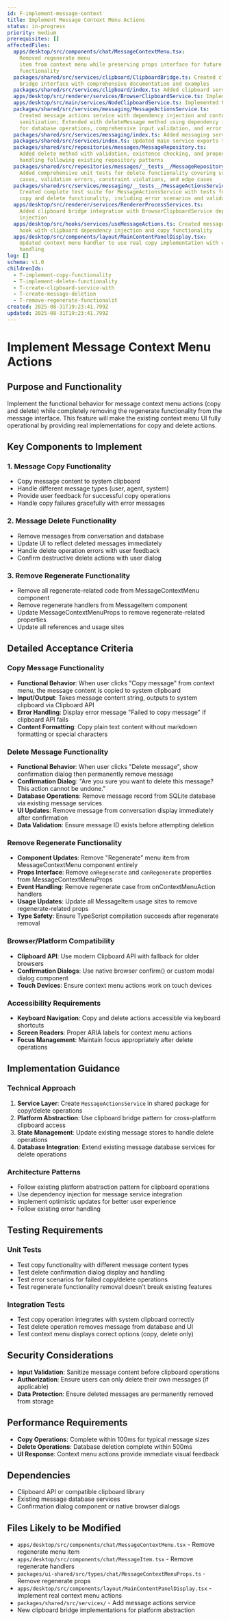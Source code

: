 ```yaml
---
id: F-implement-message-context
title: Implement Message Context Menu Actions
status: in-progress
priority: medium
prerequisites: []
affectedFiles:
  apps/desktop/src/components/chat/MessageContextMenu.tsx:
    Removed regenerate menu
    item from context menu while preserving props interface for future
    functionality
  packages/shared/src/services/clipboard/ClipboardBridge.ts: Created clipboard
    bridge interface with comprehensive documentation and examples
  packages/shared/src/services/clipboard/index.ts: Added clipboard service exports
  apps/desktop/src/renderer/services/BrowserClipboardService.ts: Implemented browser clipboard service with modern API and legacy fallback
  apps/desktop/src/main/services/NodeClipboardService.ts: Implemented Node.js clipboard service using Electron's clipboard API
  packages/shared/src/services/messaging/MessageActionsService.ts:
    Created message actions service with dependency injection and content
    sanitization; Extended with deleteMessage method using dependency injection
    for database operations, comprehensive input validation, and error handling
  packages/shared/src/services/messaging/index.ts: Added messaging service exports
  packages/shared/src/services/index.ts: Updated main service exports to include clipboard and messaging modules
  packages/shared/src/repositories/messages/MessageRepository.ts:
    Added delete method with validation, existence checking, and proper error
    handling following existing repository patterns
  packages/shared/src/repositories/messages/__tests__/MessageRepository.test.ts:
    Added comprehensive unit tests for delete functionality covering success
    cases, validation errors, constraint violations, and edge cases
  packages/shared/src/services/messaging/__tests__/MessageActionsService.test.ts:
    Created complete test suite for MessageActionsService with tests for both
    copy and delete functionality, including error scenarios and validation
  apps/desktop/src/renderer/services/RendererProcessServices.ts:
    Added clipboard bridge integration with BrowserClipboardService dependency
    injection
  apps/desktop/src/hooks/services/useMessageActions.ts: Created message actions
    hook with clipboard dependency injection and copy functionality
  apps/desktop/src/components/layout/MainContentPanelDisplay.tsx:
    Updated context menu handler to use real copy implementation with error
    handling
log: []
schema: v1.0
childrenIds:
  - T-implement-copy-functionality
  - T-implement-delete-functionality
  - T-create-clipboard-service-with
  - T-create-message-deletion
  - T-remove-regenerate-functionalit
created: 2025-08-31T19:23:41.799Z
updated: 2025-08-31T19:23:41.799Z
---
```


# Implement Message Context Menu Actions

## Purpose and Functionality

Implement the functional behavior for message context menu actions (copy and delete) while completely removing the regenerate functionality from the message interface. This feature will make the existing context menu UI fully operational by providing real implementations for copy and delete actions.

## Key Components to Implement

### 1. Message Copy Functionality

- Copy message content to system clipboard
- Handle different message types (user, agent, system)
- Provide user feedback for successful copy operations
- Handle copy failures gracefully with error messages

### 2. Message Delete Functionality

- Remove messages from conversation and database
- Update UI to reflect deleted messages immediately
- Handle delete operation errors with user feedback
- Confirm destructive delete actions with user dialog

### 3. Remove Regenerate Functionality

- Remove all regenerate-related code from MessageContextMenu component
- Remove regenerate handlers from MessageItem component
- Update MessageContextMenuProps to remove regenerate-related properties
- Update all references and usage sites

## Detailed Acceptance Criteria

### Copy Message Functionality

- **Functional Behavior**: When user clicks "Copy message" from context menu, the message content is copied to system clipboard
- **Input/Output**: Takes message content string, outputs to system clipboard via Clipboard API
- **Error Handling**: Display error message "Failed to copy message" if clipboard API fails
- **Content Formatting**: Copy plain text content without markdown formatting or special characters

### Delete Message Functionality

- **Functional Behavior**: When user clicks "Delete message", show confirmation dialog then permanently remove message
- **Confirmation Dialog**: "Are you sure you want to delete this message? This action cannot be undone."
- **Database Operations**: Remove message record from SQLite database via existing message services
- **UI Updates**: Remove message from conversation display immediately after confirmation
- **Data Validation**: Ensure message ID exists before attempting deletion

### Remove Regenerate Functionality

- **Component Updates**: Remove "Regenerate" menu item from MessageContextMenu component entirely
- **Props Interface**: Remove `onRegenerate` and `canRegenerate` properties from MessageContextMenuProps
- **Event Handling**: Remove regenerate case from onContextMenuAction handlers
- **Usage Updates**: Update all MessageItem usage sites to remove regenerate-related props
- **Type Safety**: Ensure TypeScript compilation succeeds after regenerate removal

### Browser/Platform Compatibility

- **Clipboard API**: Use modern Clipboard API with fallback for older browsers
- **Confirmation Dialogs**: Use native browser confirm() or custom modal dialog component
- **Touch Devices**: Ensure context menu actions work on touch devices

### Accessibility Requirements

- **Keyboard Navigation**: Copy and delete actions accessible via keyboard shortcuts
- **Screen Readers**: Proper ARIA labels for context menu actions
- **Focus Management**: Maintain focus appropriately after delete operations

## Implementation Guidance

### Technical Approach

1. **Service Layer**: Create `MessageActionsService` in shared package for copy/delete operations
2. **Platform Abstraction**: Use clipboard bridge pattern for cross-platform clipboard access
3. **State Management**: Update existing message stores to handle delete operations
4. **Database Integration**: Extend existing message database services for delete operations

### Architecture Patterns

- Follow existing platform abstraction pattern for clipboard operations
- Use dependency injection for message service integration
- Implement optimistic updates for better user experience
- Follow existing error handling

## Testing Requirements

### Unit Tests

- Test copy functionality with different message content types
- Test delete confirmation dialog display and handling
- Test error scenarios for failed copy/delete operations
- Test regenerate functionality removal doesn't break existing features

### Integration Tests

- Test copy operation integrates with system clipboard correctly
- Test delete operation removes message from database and UI
- Test context menu displays correct options (copy, delete only)

## Security Considerations

- **Input Validation**: Sanitize message content before clipboard operations
- **Authorization**: Ensure users can only delete their own messages (if applicable)
- **Data Protection**: Ensure deleted messages are permanently removed from storage

## Performance Requirements

- **Copy Operations**: Complete within 100ms for typical message sizes
- **Delete Operations**: Database deletion complete within 500ms
- **UI Response**: Context menu actions provide immediate visual feedback

## Dependencies

- Clipboard API or compatible clipboard library
- Existing message database services
- Confirmation dialog component or native browser dialogs

## Files Likely to be Modified

- `apps/desktop/src/components/chat/MessageContextMenu.tsx` - Remove regenerate menu item
- `apps/desktop/src/components/chat/MessageItem.tsx` - Remove regenerate handlers
- `packages/ui-shared/src/types/chat/MessageContextMenuProps.ts` - Remove regenerate props
- `apps/desktop/src/components/layout/MainContentPanelDisplay.tsx` - Implement real context menu actions
- `packages/shared/src/services/` - Add message actions service
- New clipboard bridge implementations for platform abstraction
